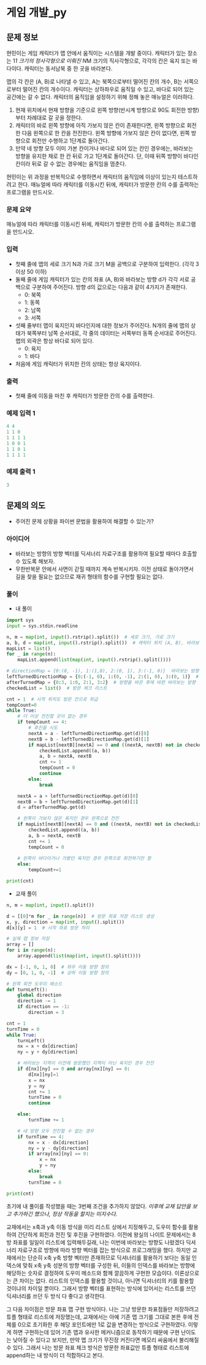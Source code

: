 # 게임 개발_py

## 문제 정보

현민이는 게임 캐릭터가 맵 안에서 움직이는 시스템을 개발 중이다. 캐릭터가 있는 장소는 1*1 크기의 정사각형으로 이뤄진 N*M 크기의 직사각형으로, 각각의 칸은 육지 또는 바다이다. 캐릭터는 동서남북 중 한 곳을 바라본다.

맵의 각 칸은 (A, B)로 나타낼 수 있고, A는 북쪽으로부터 떨어진 칸의 개수, B는 서쪽으로부터 떨어진 칸의 개수이다. 캐릭터는 상하좌우로 움직일 수 있고, 바다로 되어 있는 공간에는 갈 수 없다. 캐릭터의 움직임을 설정하기 위해 정해 놓은 매뉴얼은 이러하다.

1. 현재 위치에서 현재 방향을 기준으로 왼쪽 방향(반시계 방향으로 90도 회전한 방향)부터 차례대로 갈 곳을 정한다.
2. 캐릭터의 바로 왼쪽 방향에 아직 가보지 않은 칸이 존재한다면, 왼쪽 방향으로 회전한 다음 왼쪽으로 한 칸을 전진한다. 왼쪽 방향에 가보지 않은 칸이 없다면, 왼쪽 방향으로 회전만 수행하고 1단계로 돌아간다.
3. 만약 네 방향 모두 이미 가본 칸이거나 바다로 되어 있는 칸인 경우에는, 바라보는 방향을 유지한 채로 한 칸 뒤로 가고 1단계로 돌아간다. 단, 이때 뒤쪽 방향이 바다인 칸이라 뒤로 갈 수 없는 경우에는 움직임을 멈춘다.

현민이는 위 과정을 반복적으로 수행하면서 캐릭터의 움직임에 이상이 있는지 테스트하려고 한다. 매뉴얼에 따라 캐릭터를 이동시킨 뒤에, 캐릭터가 방문한 칸의 수를 출력하는 프로그램을 만드시오.

### 문제 요약

매뉴얼에 따라 캐릭터를 이동시킨 뒤에, 캐릭터가 방문한 칸의 수를 출력하는 프로그램을 만드시오.

### 입력

- 첫째 줄에 맵의 세로 크기 N과 가로 크기 M을 공백으로 구분하여 입력한다. (각각 3 이상 50 이하)
- 둘째 줄에 게임 캐릭터가 있는 칸의 좌표 (A, B)와 바라보는 방향 d가 각각 서로 공백으로 구분하여 주어진다. 방향 d의 값으로는 다음과 같이 4가지가 존재한다.
    - 0: 북쪽
    - 1: 동쪽
    - 2: 남쪽
    - 3: 서쪽
- 섯째 줄부터 맵이 육지인지 바다인지에 대한 정보가 주어진다. N개의 줄에 맵의 상태가 북쪽부터 남쪽 순서대로, 각 줄의 데이터는 서쪽부터 동쪽 순서대로 주어진다. 맵의 외곽은 항상 바다로 되어 있다.
    - 0: 육지
    - 1: 바다
- 처음에 게임 캐릭터가 위치한 칸의 상태는 항상 육지이다.

### 출력

- 첫째 줄에 이동을 마친 후 캐릭터가 방문한 칸의 수를 출력한다.

### 예제 입력 1

```python
4 4
1 1 0
1 1 1 1
1 0 0 1
1 1 0 1
1 1 1 1
```

### 예제 출력 1

```python
3
```

## 문제의 의도

- 주어진 문제 상황을 파이썬 문법을 활용하여 해결할 수 있는가?

### 아이디어

- 바라보는 방향의 방향 벡터를 딕셔너리 자료구조를 활용하여 필요할 때마다 호출할 수 있도록 해보자.
- 무한반복문 안에서 사면이 갇힐 때까지 계속 반복시키자. 이전 상태로 돌아가면서 길을 찾을 필요는 없으므로 재귀 형태의 함수를 구현할 필요는 없다.

### 풀이

- 내 풀이

```python
import sys
input = sys.stdin.readline

n, m = map(int, input().rstrip().split())  # 세로 크기, 가로 크기
a, b, d = map(int, input().rstrip().split())  # 캐릭터 위치 (A, B), 바라보는 방향
mapList = list()
for _ in range(n):
    mapList.append(list(map(int, input().rstrip().split())))

# directionMap = {0:(0, -1), 1:(1,0), 2:(0, 1), 3:(-1, 0)}  바라보는 방향 쪽 방향 벡터 (x,y). 참고로 (0,0)은 가장 왼쪽 & 가장 위의 좌표.
leftTurnedDirectionMap = {0:(-1, 0), 1:(0, -1), 2:(1, 0), 3:(0, 1)}  # 바라보는 방향의 왼쪽 방향 벡터 (x,y)
afterTurnedMap = {0:3, 1:0, 2:1, 3:2}  # 방향을 바꾼 후에 바뀐 바라보는 방향
checkedList = list()  # 방문 체크 리스트

cnt = 1  # 시작 위치도 방문 칸으로 취급
tempCount=0
while True:
    # 더 이상 전진할 곳이 없는 경우
    if tempCount == 4:
        # 후진을 시도
        nextA = a - leftTurnedDirectionMap.get(d)[0] 
        nextB = b - leftTurnedDirectionMap.get(d)[1]
        if mapList[nextB][nextA] == 0 and ((nextA, nextB) not in checkedList):
            checkedList.append((a, b))
            a, b = nextA, nextB
            cnt += 1
            tempCount = 0
            continue
        else:
            break

    nextA = a + leftTurnedDirectionMap.get(d)[0] 
    nextB = b + leftTurnedDirectionMap.get(d)[1]
    d = afterTurnedMap.get(d)

    # 왼쪽이 가보지 않은 육지인 경우 왼쪽으로 전진
    if mapList[nextB][nextA] == 0 and ((nextA, nextB) not in checkedList):
        checkedList.append((a, b))
        a, b = nextA, nextB
        cnt += 1
        tempCount = 0
        
    # 왼쪽이 바다이거나 가봤던 육지인 경우 왼쪽으로 회전하기만 함
    else:
        tempCount+=1

print(cnt)
```

- 교재 풀이

```python
n, m = map(int, input().split())

d = [[0]*m for _ in range(n)]  # 방문 좌표 저장 리스트 생성
x, y, direction = map(int, input().split())
d[x][y] = 1  # 시작 좌표 방문 처리

# 실제 맵 정보 저장
array = []
for i in range(n):
    array.append(list(map(int, input().split())))

dx = [-1, 0, 1, 0]  # 좌우 이동 방향 정의
dy = [0, 1, 0, -1]  # 상하 이동 방향 정의

# 왼쪽 회전 도우미 메소드
def turnLeft():
    global direction
    direction -= 1
    if direction == -1:
        direction = 3

cnt = 1
turnTime = 0
while True:
    turnLeft()
    nx = x + dx[direction]
    ny = y + dy[direction]

    # 바라보는 지역이 이전에 방문했던 지역이 아닌 육지인 경우 전진
    if d[nx][ny] == 0 and array[nx][ny] == 0:
        d[nx][ny]=1
        x = nx
        y = ny
        cnt += 1
        turnTime = 0
        continue

    else:
        turnTime += 1

    # 네 방향 모두 전진할 수 없는 경우
    if turnTime == 4:
        nx = x - dx[direction]
        ny = y - dy[direction]
        if array[nx][ny] == 0:
            x = nx
            y = ny
        else:
            break
        turnTime = 0

print(cnt)
```

초기에 내 풀이를 작성했을 때는 3번째 조건을 추가하지 않았다. *이후에 교재 답안을 보고 추가하긴 했으나, 정상 작동을 할지는 미지수다.*

교재에서는 x축과 y축 이동 방식을 미리 리스트 상에서 지정해두고, 도우미 함수를 활용하여 간단하게 회전과 전진 및 후진을 구현하였다. 이전에 왕실의 나이트 문제에서는 8방 좌표를 일일이 리스트에 입력해두길래, 나는 이번에 바라보는 방향도 나왔겠다 딕셔너리 자료구조로 방향에 따라 방향 벡터를 잡는 방식으로 프로그래밍을 했다. 하지만 교재에서는 단순히 x축 y축 방향 벡터만 존재하므로 딕셔너리를 활용하기 보다는 동일 인덱스에 맞춰 x축 y축 성분의 방향 벡터를 구성한 뒤, 이들의 인덱스를 바라보는 방향에 해당하는 숫자로 결정하여 도우미 메소드와 함께 깔끔하게 구현한 모습이다. 이론상으로는 큰 차이는 없다. 리스트의 인덱스를 활용할 것이냐, 아니면 딕셔너리의 키를 활용할 것이냐의 차이일 뿐이다. 그래서 방향 벡터를 표현하는 방식에 있어서는 리스트를 쓰던 딕셔너리를 쓰던 두 방식 다 좋다고 생각한다.

그 다음 차이점은 방문 좌표 맵 구현 방식이다. 나는 그냥 방문한 좌표점들만 저장하려고 튜플 형태로 리스트에 저장했는데, 교재에서는 아예 기존 맵 크기를 그대로 본뜬 후에 전체를 0으로 초기화한 후 해당 포인트에만 1로 값을 변경하는 방식으로 구현하였다. 이렇게 하면 구현하는데 있어 기존 맵과 유사한 메커니즘으로 동작하기 때문에 구현 난이도는 낮아질 수 있다고 보지만, 만약 맵 크기가 무진장 커진다면 메모리 싸움에서 불리해질 수 있다. 그래서 나는 방문 좌표 체크 방식은 방문한 좌표값만 튜플 형태로 리스트에 append하는 내 방식이 더 적합하다고 본다.